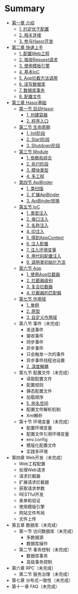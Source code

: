 # Summary

* [第一章 介绍](README.md)
  * [1. 约定优于配置](docs/chapter-01/about_coc.md)
  * [2. 相关连接](docs/chapter-01/resources.md)
  * [3. 参与Hasor开发](docs/chapter-01/resources.md)
* [第二章 快速上手](docs/chapter-02/QuickStart.md)
  * [1. 配置Web工程](docs/chapter-02/ConfigWebApps.md)
  * [2. 接收Request请求](docs/chapter-02/ProseccRequest.md)
  * [3. 使用模板引擎](docs/chapter-02/UseTemplate.md)
  * [4. 基本IoC](docs/chapter-02/IoC.md)
  * [5. Aop拦截方法调用](docs/chapter-02/AopInterceptor.md)
  * [6. 读写数据库](docs/chapter-02/ReadDataBase.md)
  * [7. 数据库事务](docs/chapter-02/DataBaseTransaction.md)
  * [8. 配置文件](docs/chapter-02/ReadSettingsFile.md)
* [第三章 Hasor基础](docs/chapter-03/subject-01/CreateHasor.md)
  * [第一节 启动Hasor](docs/chapter-03/subject-01/CreateHasor.md)
    * [1. 创建容器](docs/chapter-03/subject-01/CreateHasor.md)
    * [2. 程序入口](docs/chapter-03/subject-01/AppEnterIn.md)
  * [第二节 生命周期](docs/chapter-03/subject-02/Overview.md)
    * [1. Init阶段](docs/chapter-03/subject-02/InitPhase.md)
    * [2. Start阶段](docs/chapter-03/subject-02/StartPhase.md)
    * [3. Shutdown阶段](docs/chapter-03/subject-02/ShutdownPhase.md)
  * [第三节 Module](docs/chapter-03/subject-03/Module.md)
    * [1. 依赖和组合](docs/chapter-03/subject-03/Dependency.md)
    * [2. 执行阶段](docs/chapter-03/subject-03/Lifecycle.md)
    * [3. 模块类型](docs/chapter-03/subject-03/ModuleTypes.md)
    * [4. 多工程](docs/chapter-03/subject-03/MultiProject.md)
  * [第四节 ApiBinder](docs/chapter-03/subject-04/KnowApiBinder.md)
    * [1. 类扫描](docs/chapter-03/subject-04/ScanClass.md)
    * [2. 扩展ApiBinder](docs/chapter-03/subject-04/ExtApiBinder.md)
    * [3. ApiBinder转换](docs/chapter-03/subject-04/ApiBinderConver.md)
  * [第五节 IoC](docs/chapter-03/subject-05/ioc.md)
    * [1. 类型注入](docs/chapter-03/subject-05/InjectType.md)
    * [2. 接口注入](docs/chapter-03/subject-05/InjectFaces.md)
    * [3. 名称注入](docs/chapter-03/subject-05/InjectName.md)
    * [4. ID注入](docs/chapter-03/subject-05/InjectID.md)
    * [5. 得到AppContext](docs/chapter-03/subject-05/GetAppContext.md)
    * [6. 注入配置](docs/chapter-03/subject-05/InjectSettings.md)
    * [7. 注入环境变量](docs/chapter-03/subject-05/InjectVars.md)
    * [8. 用代码配置注入](docs/chapter-03/subject-05/InjectCodes.md)
    * [9. 调用类初始化方法](docs/chapter-03/subject-05/InitMethodCall.md)
  * [第六节 Aop](docs/chapter-03/subject-06/aop.md)
    * [1. 使用Aop拦截器](docs/chapter-03/subject-06/AopInterceptor.md)
    * [2. 拦截器级别](docs/chapter-03/subject-06/LevelInterceptor.md)
    * [3. 复合拦截器](docs/chapter-03/subject-06/InterceptorComplex.md)
    * [4. 拦截器的匹配器](docs/chapter-03/subject-06/InterceptorMatcher.md)
  * [第七节 作用域](docs/chapter-03/subject-07/Scope.md)
    * [1. 单例](docs/chapter-03/subject-07/Singleton.md)
    * [2. 原型](docs/chapter-03/subject-07/Prototype.md)
    * [3. 自定义作用域](docs/chapter-03/subject-07/CustomScope.md)
  * 第八节 事件（未完成）
    * 发送事件
    * 接收事件
    * 同步事件
    * 异步事件
    * 只会触发一次的事件
    * 异步事件线程池设置
    * [2. 深度解耦](chapter-03/subject-08/深度解耦.md)
  * 第九节 配置文件（未完成）
    * 读取配置文件
    * 配置规则
    * 静态配置文件
    * 加载顺序
    * [5. 命名空间](chapter-03/subject-09/多项目.md)
    * 配置文件解析机制
    * Xml解析
  * 第十节 环境变量（未完成）
    * 配置环境变量
    * 配置文件引用环境变量
    * env.config
    * 模版化配置文件
    * 实践多环境
* 第四章 Web开发（未完成）
  * Web工程配置
  * 处理Web请求
  * 请求拦截器
  * 扩展请求拦截器
  * 获取请求参数
  * RESTful开发
  * 表单和验证
  * 使用模版引擎
  * 网站文件布局
  * 文件上传
* 第五章 数据库（未完成）
  * 第一节 访问数据库（未完成）
    * 多数据源
    * 数据库操作
  * 第二节 事务控制（未完成）
    * 数据库事务
    * 高级事务控制
* 第六章 RPC（未完成）
  * 第二节 服务治理（未完成）
* 第七章 分布式一致性（未完成）
* 第十一章 FAQ（未完成）